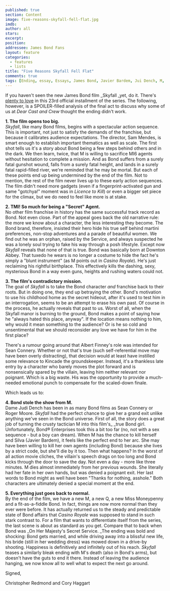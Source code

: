 ```yaml
---
published: true
section: Content
image: five-reasons-skyfall-fell-flat.jpg
imdb: 
author: all
stars: 
excerpt: 
position: 
addressee: James Bond Fans
layout: feature
categories:
  - features
  - lists
title: "Five Reasons Skyfall Fell Flat"
comments: true
tags: [Ending, essay, Essays, James Bond, Javier Bardem, Jui Dench, M, reasons, Skyfall, spoilers, top 5]
---
```

If you haven't seen the new James Bond film _Skyfall _yet, do it. There's [plenty to love][1] in this 23rd official installment of the series. The following, however, is a SPOILER-filled analysis of the final act to discuss why some of us at _Dear Cast and Crew_ thought the ending didn't work.

   [1]: /content/2012/11/9/skyfall.html

**1. The film opens too big.**  
_Skyfall_, like many Bond films, begins with a spectacular action sequence. This is important, not just to satisfy the demands of the franchise, but because it calibrates audience expectations. The director, Sam Mendes, is smart enough to establish important thematics as well as scale. The first shot tells us it's a story about Bond being a few steps behind others and in the dark. We then learn, twice, that M is willing to sacrifice MI6 agents without hesitation to complete a mission. And as Bond suffers from a surely fatal gunshot wound, falls from a surely fatal height, and lands in a surely fatal rapid-filled river, we're reminded that he may be mortal.  But each of these points end up being undermined by the end of the film. Not to mention, the rest of the film never lives up to these early action sequences. The film didn't need more gadgets (even if a fingerprint-activated gun and same "gotchya!" moment was in _Licence to Kill_) or even a bigger set piece for the climax, but we do need to feel like more is at stake.

**2. TMI! So much for being a "Secret" Agent.**  
No other film franchise in history has the same successful track record as Bond. Not even close. Part of the appeal goes back the old narrative rule: the more we know about a character, the less interesting they become. The Bond brand, therefore, insisted their hero hide his true self behind martini preferences, non-stop adventures and a parade of beautiful women. We find out he was an orphan, raised by the Service, and always suspected he was a lonely soul trying to fake his way through a posh lifestyle. Except now _Skyfall_ reveals that none of that is true. Bond was basically born at Downton Abbey. That tuxedo he wears is no longer a costume to hide the fact he's simply a "blunt instrument" (as M points out in _Casino Royale_). He's just reclaiming his rightful birthplace. This effectively kills the dashing, sexy, mysterious Bond in a way even guns, heights and rushing waters could not.

**3. The film's contradictory mission.**  
The goal of _Skyfall_ is to take the Bond character _and_ franchise back to their roots. But in doing one, they end up betraying the other. Bond's motivation to use his childhood home as the secret hideout, after it's used to test him in an interrogation, seems to be an attempt to erase his own past. Of course in the process, he actually reveals that past to us. Worst of all, when the Skyfall manor is burning to the ground, Bond makes a point of saying how he "always hated this place, anyway". If the location means nothing to him, why would it mean something to the audience? Or is he so cold and unsentimental that we should reconsider any love we have for him in the first place?

There's a rumour going around that Albert Finney's role was intended for Sean Connery. Whether or not that's true (such self-referential move may have been overly distracting), that decision would at least have instilled some relevance to Kincade the groundskeeper. Instead, it's a thankless late entry by a character who barely moves the plot forward and is nonsensically spared by the villain, leaving him neither relevant nor poignant. Which is a big waste. His was the opportunity to provide a much-needed emotional punch to compensate for the scaled-down finale.

Which leads us to:

**4. Bond stole the show from M.**  
Dame Judi Dench has been in as many Bond films as Sean Connery or Roger Moore. _Skyfall_ had the perfect chance to give her a grand exit unlike anything we've seen in the Bond universe. First of all, the story does a great job of turning the crusty tactician M into this film's_ _true Bond girl. Unfortunately, Bond® Enterprises took this a bit too far (no, not with a sex sequence - but a boy can dream). When M has the chance to kill herself and Silva (Javier Bardem), it feels like the perfect end to her arc. She may have been willing to kill her own agents (including Bond) because she lives by a strict code, but she'll die by it too. Then what happens? In the worst of all action movie cliches, the villain's speech drags on too long and Bond kicks through the door to save the day. Not even a day - more like three minutes. M dies almost immediately from her previous wounds. She literally had her fate in her own hands, but was denied a poignant exit. Her last words to Bond might as well have been "Thanks for nothing, asshole." Both characters are ultimately denied a special moment at the end.

**5. Everything just goes back to normal.**  
By the end of the film, we have a new M, a new Q, a new Miss Moneypenny and a fit-as-a-fiddle Bond. In fact, things are now more normal than they ever were before. It has actually returned us to the steady and predictable state of Bond affairs that _Casino Royale_ was supposed to stand in such stark contrast to. For a film that wants to differentiate itself from the series, the last scene is about as standard as you get. Compare that to back when Bond was _On Her Majesty's Secret Service. _The ending was bold and shocking: Bond gets married, and while driving away into a blissful new life, his bride (still in her wedding dress) was mowed down in a drive-by shooting. Happiness is definitively and infinitely out of his reach. _Skyfall_ teases a similarly bleak ending with M's death (also in Bond's arms), but doesn't have the guts to end it there.  Instead of leaving the audience hanging, we now know all to well what to expect the next go around.

Signed,

Christopher Redmond and Cory Haggart
